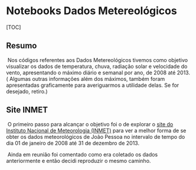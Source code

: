 # Notebooks Dados Metereológicos

[TOC]

## Resumo

​	Nos códigos referentes aos Dados Metereológicos tivemos como objetivo visualizar os dados de temperatura, chuva, radiação solar e velocidade do vento, apresentando o máximo diário e semanal por ano, de 2008 até 2013.  ( Algumas outras informações além dos máximos, também foram apresentadas graficamente para averiguarmos a utilidade delas. Se for desejado, retiro.)  

## Site INMET

​	O primeiro passo para alcançar o objetivo foi o de explorar o [site do Instituto Nacional  de Meteorologia (INMET)](https://portal.inmet.gov.br/, "site do INMET") para ver a melhor forma de se obter os dados meteorológicos de João Pessoa no intervalo de tempo do dia 01 de janeiro de 2008 até 31 de dezembro de 2013.

​	Ainda em reunião foi comentado como era coletado os dados anteriormente e então decidi  reproduzir o mesmo caminho.




